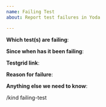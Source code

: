 ```yaml
---
name: Failing Test
about: Report test failures in Yoda

---
```


<!-- Please only use this template for submitting reports about failing tests in Yoda -->


**Which test(s) are failing**:

**Since when has it been failing**:

**Testgrid link**:

**Reason for failure**:

**Anything else we need to know**:

<!-- DO NOT EDIT BELOW THIS LINE -->
/kind failing-test
